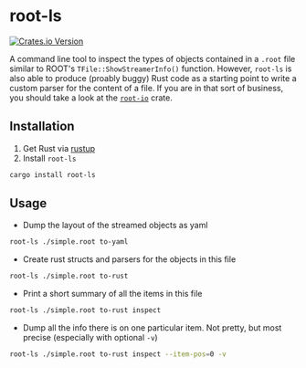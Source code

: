 # root-ls

[![Crates.io Version](https://img.shields.io/crates/v/root-ls.svg)](https://crates.io/crates/root-ls)


A command line tool to inspect the types of objects contained in a `.root` file similar to ROOT's `TFile::ShowStreamerInfo()` function. However, `root-ls` is also able to produce (proably buggy) Rust code as a starting point to write a custom parser for the content of a file. If you are in that sort of business, you should take a look at the [`root-io`](https://crates.io/crates/root-io) crate.

## Installation
1. Get Rust via [rustup](https://rustup.rs/)
2. Install `root-ls` 

``` bash
cargo install root-ls
```

## Usage
- Dump the layout of the streamed objects as yaml
``` bash
root-ls ./simple.root to-yaml
```

- Create rust structs and parsers for the objects in this file
``` bash
root-ls ./simple.root to-rust

```

- Print a short summary of all the items in this file
``` bash
root-ls ./simple.root to-rust inspect
```

- Dump all the info there is on one particular item. Not pretty, but most precise (especially with optional `-v`)
``` bash
root-ls ./simple.root to-rust inspect --item-pos=0 -v
```
